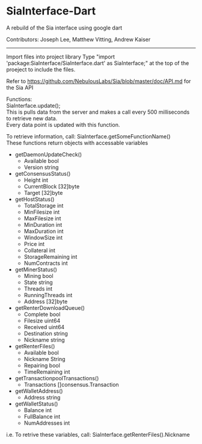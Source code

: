 # SiaInterface-Dart
A rebuild of the Sia interface using google dart

Contributors: Joseph Lee, Matthew Vitting, Andrew Kaiser

---

Import files into project library
Type "import 'package:SiaInterface/SiaInterface.dart' as SiaInterface;" at the top of the proeject to include the files.

Refer to https://github.com/NebulousLabs/Sia/blob/master/doc/API.md for the Sia API

Functions:   
SiaInterface.update();  
This is pulls data from the server and makes a call every 500 milliseconds to retrieve new data.   
Every data point is updated with this function.   
  
To retrieve information, call: SiaInterface.getSomeFunctionName()  
These functions return objects with accessable variables
- getDaemonUpdateCheck()
  * Available bool
  * Version   string
- getConsensusStatus()
  * Height       int
  * CurrentBlock [32]byte
  * Target       [32]byte
- getHostStatus() 
  * TotalStorage     int
  * MinFilesize      int
  * MaxFilesize      int
  * MinDuration      int
  * MaxDuration      int
  * WindowSize       int
  * Price            int
  * Collateral       int
  * StorageRemaining int
  * NumContracts     int
- getMinerStatus()
  * Mining         bool
  * State          string
  * Threads        int
  * RunningThreads int
  * Address        [32]byte
- getRenterDownloadQueue()
  * Complete    bool
  * Filesize    uint64
  * Received    uint64
  * Destination string
  * Nickname    string
- getRenterFiles()
  * Available       bool
  * Nickname        String
  * Repairing       bool
  * TimeRemaining   int
- getTransactionpoolTransactions()
  * Transactions []consensus.Transaction
- getWalletAddress()
  * Address string
- getWalletStatus()
  * Balance      int
  * FullBalance  int
  * NumAddresses int
  
i.e.  To retrive these variables, call: SiaInterface.getRenterFiles().Nickname
  
      


